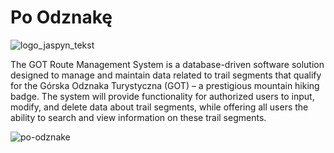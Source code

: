 # Po Odznakę

![logo_jaspyn_tekst](https://github.com/user-attachments/assets/02a8659b-d8de-4d9e-9b31-9110c63c7f71)

The GOT Route Management System is a database-driven software solution designed to manage and maintain data related to trail segments that qualify for the Górska Odznaka Turystyczna (GOT) – a prestigious mountain hiking badge. The system will provide functionality for authorized users to input, modify, and delete data about trail segments, while offering all users the ability to search and view information on these trail segments.

![po-odznake](https://github.com/user-attachments/assets/01d830ac-ec9a-4600-8be7-3e7ee1ab38e7)
